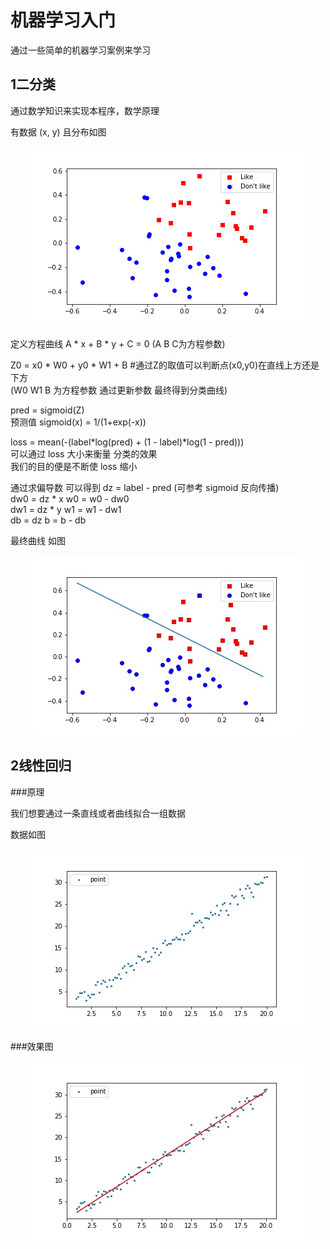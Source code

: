 # 机器学习入门
通过一些简单的机器学习案例来学习

## 1二分类

通过数学知识来实现本程序，数学原理   

有数据 (x, y)  且分布如图

<p align="center">
  <img src="classification/temp.png">
</p>

定义方程曲线 A * x + B * y + C = 0      (A B C为方程参数)

Z0 = x0 * W0 + y0 * W1 + B        #通过Z的取值可以判断点(x0,y0)在直线上方还是下方    
(W0 W1 B 为方程参数  通过更新参数  最终得到分类曲线)

pred = sigmoid(Z)       
预测值   sigmoid(x) = 1/(1+exp(-x))

loss = mean(-(label*log(pred) + (1 - label)*log(1 - pred)))     
可以通过  loss 大小来衡量 分类的效果  
我们的目的便是不断使 loss 缩小   

通过求偏导数  可以得到   dz = label - pred  (可参考  sigmoid 反向传播)   
dw0 = dz * x     w0 = w0 - dw0     
dw1 = dz * y     w1 = w1 - dw1    
db = dz          b = b - db      

最终曲线 如图

<p align="center">
  <img src="classification/temp.jpg">
</p>

## 2线性回归

###原理

我们想要通过一条直线或者曲线拟合一组数据<br>

数据如图
<p align="center">
  <img src="Linear fitting/data.jpg">
</p>

###效果图

<p align="center">
  <img src="Linear fitting/line.jpg">
</p>
